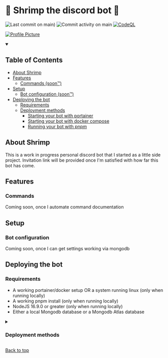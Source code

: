 # 🦐 Shrimp the discord bot 🦐

![Last commit on main)](https://img.shields.io/github/last-commit/Applejuicelolmc/shrimp-bot/main) ![Commit activity on main](https://img.shields.io/github/commit-activity/m/Applejuicelolmc/shrimp-bot/main)
[![CodeQL](https://github.com/Applejuicelolmc/shrimp-bot/actions/workflows/github-code-scanning/codeql/badge.svg?branch=main)](https://github.com/Applejuicelolmc/shrimp-bot/actions/workflows/github-code-scanning/codeql)

[![Profile Picture](https://cdn.discordapp.com/avatars/483636847906521091/6fc100c817629fc08ca7bccf2d7134e7.webp?size=256)](https://letmegooglethat.com/?q=shrimp+emoji)

<details open>
<summary>

## Table of Contents

</summary>

- [About Shrimp](#about-shrimp)
- [Features](#features)
  - [Commands (soon™)](#commands)
- [Setup](#setup)
  - [Bot configuration (soon™)](#bot-configuration)
- [Deploying the bot](#deploying-the-bot)
  - [Requirements](#requirements)
  - [Deployment methods](#deployment-methods)
    - [Starting your bot with portainer](#starting-your-bot-with-portainer)
    - [Starting your bot with docker compose](#starting-your-bot-locally-with-docker-compose)
    - [Running your bot with pnpm](#running-your-bot-with-pnpm)

</details>

## About Shrimp

This is a work in progress personal discord bot that I started as a little side project. Invitation link will be provided once I'm satisfied with how far this bot has come.

## Features

### Commands

Coming soon, once I automate command documentation

## Setup

### Bot configuration

Coming soon, once I can get settings working via mongodb

## Deploying the bot

### Requirements

- A working portainer/docker setup OR a system running linux (only when running locally)
- A working pnpm install (only  when running locally)
- NodeJS 16.9.0 or greater (only when running locally)
- Either a local Mongodb database or a Mongodb Atlas database

<details>
<summary>

### Deployment methods

</summary>

<details open>
<summary>

#### Starting your bot with portainer

</summary>

1. Make sure you have a working portainer setup
2. Copy the `example.env` to the computer you use to access portainer and rename it to `main.env`
3. Edit your new `main.env` file and add the neccesary tokens/id's described in it
4. In portainer: add a new container from dockerhub with this specific image: `applejuicelolmc/shrimp-bot:latest`
5. Go the advanced container settings and there: click on the `env` tab, there you can upload the `main.env` file
6. That's it now you should be able to deploy the container if all env variables are correct

</details>

<details>
<summary>

#### Starting your bot locally with docker compose

</summary>

1. Make sure the latest version of docker is installed
2. Clone this repository to your computer/server
3. rename the `example.env` file you can find in the root of this project to `main.env`
4. Edit your new `main.env` file and add the neccesary tokens/id's described in it
5. Start the bot by running `sudo docker compose up -d`

</details>

<details>
<summary>

#### Running your bot with pnpm

</summary>

1. Clone this repository to your computer/server
2. In your terminal, navigate to the folder where you stored this repository and run `pnpm install`
3. rename the `example.env` file you can find in the root of this project to `main.env`
4. Edit your new `main.env` file and add the neccesary tokens/id's described in it
5. Start your bot by running `pnpm start`
6. Removed some existing commands? Run `pnpm run reset` to reset the existing commands on all servers before adding the new commands (Gonna automate this sometime)

</details>

</details>

[Back to top](#-shrimp-the-discord-bot-)
